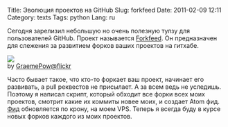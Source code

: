 Title: Эволюция проектов на GitHub
Slug: forkfeed
Date: 2011-02-09 12:11
Category: texts
Tags: python
Lang: ru

Сегодня зарелизил небольшую но очень полезную тулзу для пользователей GitHub. Проект называется [Forkfeed][]. Он предназначен для слежения за развитием форков ваших проектов на гитхабе.

![](http://img-fotki.yandex.ru/get/5602/alexander-artemenko.e/0_73de3_97d804f1_L)  
by [GraemePow@flickr](http://www.flickr.com/photos/graeme_pow/4534266872/in/photostream/)

Часто бывает такое, что кто-то форкает ваш проект, начинает его развивать, а pull реквестов не присылает. А за всем ведь не уследишь. Поэтому я написал скрипт, который обходит все форки всех моих проектов, смотрит какие их коммиты новее моих, и создает Atom фид. [Фид][feed] обновляется по крону, на моем VPS. Теперь я всегда буду в курсе новых форков каждого из моих проектов.

[Forkfeed]: https://github.com/svetlyak40wt/forkfeed
[feed]: http://forkfeed.svetlyak.ru/svetlyak40wt.xml

